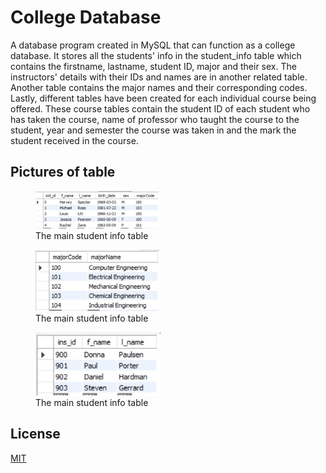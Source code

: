# College Database

A database program created in MySQL that can function as a college database. It stores all the students' info in the student_info table which contains the firstname, lastname, student ID, major and their sex. The instructors' details with their IDs and names are in another related table. Another table contains the major names and their corresponding codes. Lastly, different tables have been created for each individual course being offered. These course tables contain the student ID of each student who has taken the course, name of professor who taught the course to the student, year and semester the course was taken in and the mark the student received in the course.

## Pictures of table
<figure>
<img src="db_img/all student info.jpg" width="200">
  <figcaption> The main student info table </figcaption>
  </figure>
  
  <figure>
<img src="db_img/all majors.jpg" width="200">
  <figcaption> The main student info table </figcaption>
  </figure>
  
  <figure>
<img src="db_img/all instructors.jpg" width="200">
  <figcaption> The main student info table </figcaption>
  </figure>
 
## License
[MIT](https://github.com/janus-tg/college_database/blob/master/LICENSE)
